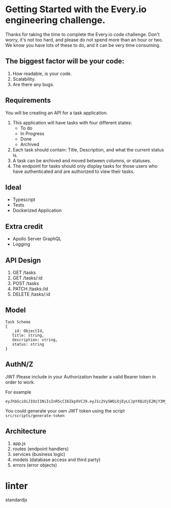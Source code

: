 # Getting Started with the Every.io engineering challenge.

Thanks for taking the time to complete the Every.io code challenge. Don't worry, it's not too hard, and please do not spend more than an hour or two. We know you have lots of these to do, and it can be very time consuming.

## The biggest factor will be your code:

1. How readable, is your code.
2. Scalability.
3. Are there any bugs.

## Requirements

You will be creating an API for a task application.

1. This application will have tasks with four different states:
   - To do
   - In Progress
   - Done
   - Archived
2. Each task should contain: Title, Description, and what the current status is.
3. A task can be archived and moved between columns, or statuses.
4. The endpoint for tasks should only display tasks for those users who have authenticated and are authorized to view their tasks.

## Ideal

- Typescript
- Tests
- Dockerized Application

## Extra credit

- Apollo Server GraphQL
- Logging

## API Design

1. GET /tasks
2. GET /tasks/:id
3. POST /tasks
4. PATCH /tasks:/id
5. DELETE /tasks/:id

## Model

```
Task Schema
{
   _id: ObjectId,
   title: string,
   description: string,
   status: string
}

```

## AuthN/Z
JWT
Please include in your Authorization header a valid Bearer token in order to work.

For example
```
eyJhbGciOiJIUzI1NiIsInR5cCI6IkpXVCJ9.eyJ1c2VySWQiOjEyLCJpYXQiOjE2NjY3MjQwNDl9.ep9boK4eno_WaejhIQdgmXJlc6ktKAVhmMGkl0Fk0A4
```
You could generate your own JWT token using the script `src/scripts/generate-token`

## Architecture

1. app.js
2. routes (endpoint handlers)
3. services (business logic)
4. models (database access and third party)
5. errors (error objects)

# linter
standardjs